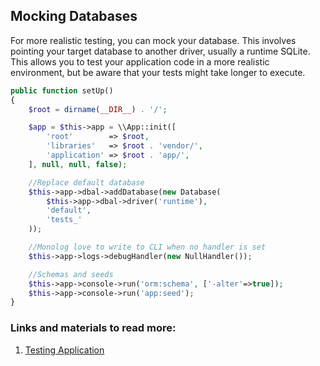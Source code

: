 ## Mocking Databases

For more realistic testing, you can mock your database. This involves pointing your target database to another driver, usually a runtime SQLite. This allows you to test your application code in a more realistic environment, but be aware that your tests might take longer to execute.

```php
public function setUp()
{
    $root = dirname(__DIR__) . '/';

    $app = $this->app = \\App::init([
        'root'        => $root,
        'libraries'   => $root . 'vendor/',
        'application' => $root . 'app/',
    ], null, null, false);

    //Replace default database
    $this->app->dbal->addDatabase(new Database(
        $this->app->dbal->driver('runtime'),
        'default',
        'tests_'
    ));

    //Monolog love to write to CLI when no handler is set
    $this->app->logs->debugHandler(new NullHandler());

    //Schemas and seeds
    $this->app->console->run('orm:schema', ['-alter'=>true]);
    $this->app->console->run('app:seed');
}
```

### Links and materials to read more:
1. [Testing Application](https://spiral.dev/docs/testing-start/current/en/current/en)
